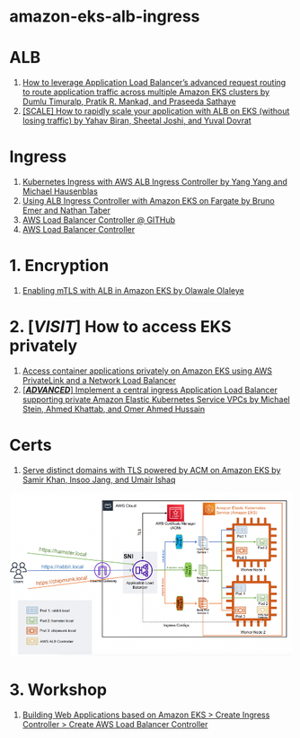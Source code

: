 <h1>amazon-eks-alb-ingress</h1>

# ALB

1. [How to leverage Application Load Balancer’s advanced request routing to route application traffic across multiple Amazon EKS clusters by Dumlu Timuralp, Pratik R. Mankad, and Praseeda Sathaye](https://aws.amazon.com/blogs/containers/how-to-leverage-application-load-balancers-advanced-request-routing-to-route-application-traffic-across-multiple-amazon-eks-clusters/)
1. [[SCALE] How to rapidly scale your application with ALB on EKS (without losing traffic) by Yahav Biran, Sheetal Joshi, and Yuval Dovrat](https://aws.amazon.com/blogs/containers/how-to-rapidly-scale-your-application-with-alb-on-eks-without-losing-traffic/)

# Ingress

1. [Kubernetes Ingress with AWS ALB Ingress Controller by Yang Yang and Michael Hausenblas](https://aws.amazon.com/blogs/opensource/kubernetes-ingress-aws-alb-ingress-controller/)
1. [Using ALB Ingress Controller with Amazon EKS on Fargate by Bruno Emer and Nathan Taber](https://aws.amazon.com/blogs/containers/using-alb-ingress-controller-with-amazon-eks-on-fargate/)
1. [AWS Load Balancer Controller @ GITHub](https://github.com/kubernetes-sigs/aws-load-balancer-controller)
1. [AWS Load Balancer Controller](https://kubernetes-sigs.github.io/aws-load-balancer-controller/v2.7/deploy/installation/)

# 1. Encryption

1. [Enabling mTLS with ALB in Amazon EKS by Olawale Olaleye](https://aws.amazon.com/blogs/containers/enabling-mtls-with-alb-in-amazon-eks/)

# 2. [_**VISIT**_] How to access EKS privately

1. [Access container applications privately on Amazon EKS using AWS PrivateLink and a Network Load Balancer](https://docs.aws.amazon.com/prescriptive-guidance/latest/patterns/access-container-applications-privately-on-amazon-eks-using-aws-privatelink-and-a-network-load-balancer.html)
1. [[_**ADVANCED**_] Implement a central ingress Application Load Balancer supporting private Amazon Elastic Kubernetes Service VPCs by Michael Stein, Ahmed Khattab, and Omer Ahmed Hussain ](https://aws.amazon.com/blogs/networking-and-content-delivery/implement-a-central-ingress-application-load-balancer-supporting-private-amazon-elastic-kubernetes-service-vpcs/)

# Certs

1. [Serve distinct domains with TLS powered by ACM on Amazon EKS by Samir Khan, Insoo Jang, and Umair Ishaq](https://aws.amazon.com/blogs/containers/serve-distinct-domains-with-tls-powered-by-acm-on-amazon-eks/)

<img src="./images/eks-alb-certs.png" title="eks-alb-certs.png" width="900"/>


# 3. Workshop

1. [Building Web Applications based on Amazon EKS > Create Ingress Controller > Create AWS Load Balancer Controller](https://catalog.us-east-1.prod.workshops.aws/workshops/9c0aa9ab-90a9-44a6-abe1-8dff360ae428/en-US/60-ingress-controller/100-launch-alb)